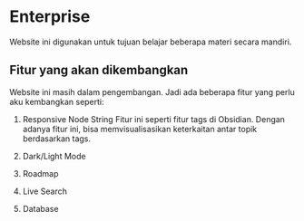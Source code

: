 # Enterprise 
Website ini digunakan untuk tujuan belajar beberapa materi secara mandiri.

## Fitur yang akan dikembangkan
Website ini masih dalam pengembangan. Jadi ada beberapa fitur yang perlu aku kembangkan seperti:

1. Responsive Node String
Fitur ini seperti fitur tags di Obsidian. Dengan adanya fitur ini, bisa memvisualisasikan keterkaitan antar topik berdasarkan tags.

2. Dark/Light Mode

3. Roadmap 

4. Live Search

5. Database